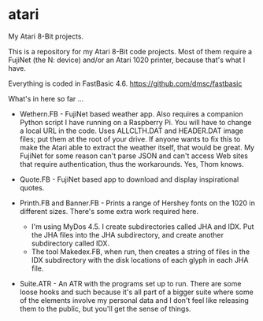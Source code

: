 # atari
My Atari 8-Bit projects.

This is a repository for my Atari 8-Bit code projects. Most of them require a FujiNet (the N: device) and/or an Atari 1020 printer, because that's what I have.

Everything is coded in FastBasic 4.6. https://github.com/dmsc/fastbasic

What's in here so far ...

* Wethern.FB - FujiNet based weather app. Also requires a companion Python script I have running on a Raspberry Pi. You will have to change a local URL in the code. Uses ALLCLTH.DAT and HEADER.DAT image files; put them at the root of your drive. If anyone wants to fix this to make the Atari able to extract the weather itself, that would be great. My FujiNet for some reason can't parse JSON and can't access Web sites that require authentication, thus the workarounds. Yes, Thom knows.

  
* Quote.FB - FujiNet based app to download and display inspirational quotes.

* Printh.FB and Banner.FB - Prints a range of Hershey fonts on the 1020 in different sizes. There's some extra work required here.
  - I'm using MyDos 4.5. I create subdirectories called JHA and IDX. Put the JHA files into the JHA subdirectory, and create another subdirectory called IDX.
  - The tool Makedex.FB, when run, then creates a string of files in the IDX subdirectory with the disk locations of each glyph in each JHA file.
 
* Suite.ATR - An ATR with the programs set up to run. There are some loose hooks and such because it's all part of a bigger suite where some of the elements involve my personal data and I don't feel like releasing them to the public, but you'll get the sense of things.
